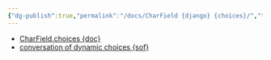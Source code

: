 ```yaml
---
{"dg-publish":true,"permalink":"/docs/CharField {django} {choices}/","title":"CharField {django} {choices}"}
---
```


- [CharField.choices {doc}](https://docs.djangoproject.com/en/4.2/ref/models/fields/#choices)  
- [conversation of dynamic choices {sof}](https://stackoverflow.com/questions/6001986/dynamic-choices-field-in-django-models)
